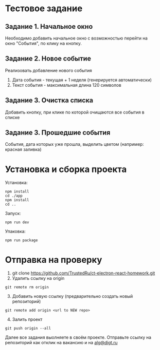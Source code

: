 # Тестовое задание

## Задание 1. Начальное окно

Необходимо добавить начальное окно с возможностью перейти на окно "События", по клику на кнопку.

## Задание 2. Новое событие

Реализовать добавление нового события

  1. Дата события - текущая + 1 неделя (генерируется автоматически)
  2. Текст события - максимальная длина 120 символов

## Задание 3. Очистка списка

Добавить кнопку, при клике по которой очищаются все события в списке
    
## Задание 3. Прошедшие события

События, дата которых уже прошла, выделить цветом (например: красная заливка)

# Установка и сборка проекта
Установка:
```
npm install
cd ./app
npm install
cd ..
```


Запуск:
  ```
npm run dev
```

Упаковка:

```
npm run package
```

# Отправка на проверку

1. git clone https://github.com/TrustedRu/ct-electron-react-homework.git
2. Удалить ссылку на origin
```
git remote rm origin
```
3. Добавить новую ссылку (предварительно создать новый репозиторий)
```
git remote add origin <url to NEW repo>
```
4. Залить проект
```
git push origin --all
```

Далее все задания выолняете в своём проекте. Отправьте ссылку на репозиторий как отклик на вакансию и на alg@digt.ru



